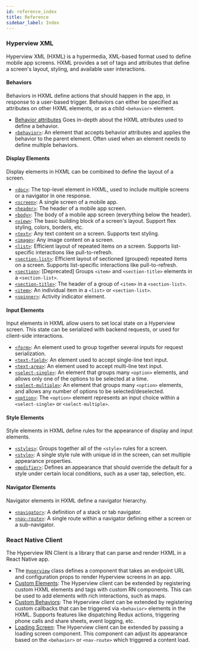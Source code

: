 ```yaml
---
id: reference_index
title: Reference
sidebar_label: Index
---
```


### Hyperview XML

Hyperview XML (HXML) is a hypermedia, XML-based format used to define mobile app screens. HXML provides a set of tags and attributes that define a screen's layout, styling, and available user interactions.

#### Behaviors

Behaviors in HXML define actions that should happen in the app, in response to a user-based trigger. Behaviors can either be specified as attributes on other HXML elements, or as a child `<behavior>` element.

- [Behavior attributes](/docs/reference_behavior_attributes) Goes in-depth about the HXML attributes used to define a behavior.
- [`<behavior>`](/docs/reference_behavior): An element that accepts behavior attributes and applies the behavior to the parent element. Often used when an element needs to define multiple behaviors.

#### Display Elements

Display elements in HXML can be combined to define the layout of a screen.

- [`<doc>`](/docs/reference_doc): The top-level element in HXML, used to include multiple screens or a navigator in one response.
- [`<screen>`](/docs/reference_screen): A single screen of a mobile app.
- [`<header>`](/docs/reference_header): The header of a mobile app screen.
- [`<body>`](/docs/reference_body): The body of a mobile app screen (everything below the header).
- [`<view>`](/docs/reference_view): The basic building block of a screen's layout. Support flex styling, colors, borders, etc.
- [`<text>`](/docs/reference_text): Any text content on a screen. Supports text styling.
- [`<image>`](/docs/reference_image): Any image content on a screen.
- [`<list>`](/docs/reference_list): Efficient layout of repeated items on a screen. Supports list-specific interactions like pull-to-refresh.
- [`<section-list>`](/docs/reference_sectionlist): Efficient layout of sectioned (grouped) repeated items on a screen. Supports list-specific interactions like pull-to-refresh.
- [`<section>`](/docs/reference_sectionlist): [Deprecated] Groups `<item>` and `<section-title>` elements in a `<section-list>`.
- [`<section-title>`](/docs/reference_sectiontitle): The header of a group of `<item>` in a `<section-list>`.
- [`<item>`](/docs/reference_item): An individual item in a `<list>` or `<section-list>`.
- [`<spinner>`](/docs/reference_spinner): Activity indicator element.

#### Input Elements

Input elements in HXML allow users to set local state on a Hyperview screen. This state can be serialized with backend requests, or used for client-side interactions.

- [`<form>`](/docs/reference_form): An element used to group together several inputs for request serialization.
- [`<text-field>`](/docs/reference_textfield): An element used to accept single-line text input.
- [`<text-area>`](/docs/reference_textarea): An element used to accept multi-line text input.
- [`<select-single>`](/docs/reference_selectsingle): An element that groups many `<option>` elements, and allows only one of the options to be selected at a time.
- [`<select-multiple>`](/docs/reference_selectmultiple): An element that groups many `<option>` elements, and allows any number of options to be selected/deselected.
- [`<option>`](/docs/reference_option): The `<option>` element represents an input choice within a `<select-single>` or `<select-multiple>`.

#### Style Elements

Style elements in HXML define rules for the appearance of display and input elements.

- [`<styles>`](/docs/reference_styles): Groups together all of the `<style>` rules for a screen.
- [`<style>`](/docs/reference_style): A single style rule with unique id in the screen, can set multiple appearance properties.
- [`<modifier>`](/docs/reference_modifier): Defines an appearance that should override the default for a style under certain local conditions, such as a user tap, selection, etc.

#### Navigator Elements

Navigator elements in HXML define a navigator hierarchy.

- [`<navigator>`](/docs/reference_navigator): A definition of a stack or tab navigator.
- [`<nav-route>`](/docs/reference_nav_route): A single route within a navigator defining either a screen or a sub-navigator.

### React Native Client

The Hyperview RN Client is a library that can parse and render HXML in a React Native app.

- The [`Hyperview`](/docs/reference_hyperview_component) class defines a component that takes an endpoint URL and configuration props to render Hyperview screens in an app.
- [Custom Elements](/docs/reference_custom_elements): The Hyperview client can be extended by registering custom HXML elements and tags with custom RN components. This can be used to add elements with rich interactions, such as maps.
- [Custom Behaviors](/docs/reference_custom_behaviors): The Hyperview client can be extended by registering custom callbacks that can be triggered via `<behavior>` elements in the HXML. Supports features like dispatching Redux actions, triggering phone calls and share sheets, event logging, etc.
- [Loading Screen](/docs/reference_loading_screen): The Hyperview client can be extended by passing a loading screen component. This component can adjust its appearance based on the `<behavior>` or `<nav-route>` which triggered a content load.
